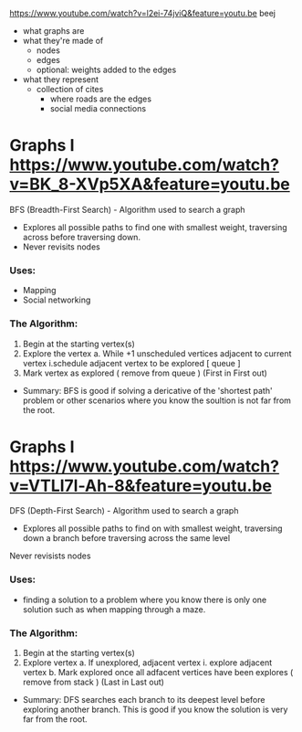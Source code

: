 <a>https://www.youtube.com/watch?v=l2ei-74jviQ&feature=youtu.be</a>
beej

-   what graphs are
-   what they're made of
    -   nodes
    -   edges
    -   optional: weights added to the edges
-   what they represent
    -   collection of cites
        -   where roads are the edges
        -   social media connections

# Graphs I <a>https://www.youtube.com/watch?v=BK_8-XVp5XA&feature=youtu.be</a>

BFS (Breadth-First Search) - Algorithm used to search a graph

-   Explores all possible paths to find one with smallest weight, traversing across before traversing down.
-   Never revisits nodes

### Uses:

-   Mapping
-   Social networking

### The Algorithm:

1. Begin at the starting vertex(s)
2. Explore the vertex
   a. While +1 unscheduled vertices adjacent to current vertex
   i.schedule adjacent vertex to be explored
   [ queue ]
3. Mark vertex as explored ( remove from queue ) (First in First out)

-   Summary: BFS is good if solving a dericative of the 'shortest path' problem or other scenarios where you know the soultion is not far from the root.

# Graphs I <a>https://www.youtube.com/watch?v=VTLI7l-Ah-8&feature=youtu.be</a>

DFS (Depth-First Search) - Algorithm used to search a graph

-   Explores all possible paths to find on with smallest weight, traversing down a branch before traversing across the same level

Never revisists nodes

### Uses:

-   finding a solution to a problem where you know there is only one solution such as when mapping through a maze.

### The Algorithm:

1. Begin at the starting vertex(s)
2. Explore vertex
   a. If unexplored, adjacent vertex
   i. explore adjacent vertex
   b. Mark explored once all adfacent vertices have been explores ( remove from stack ) (Last in Last out)

-   Summary: DFS searches each branch to its deepest level before exploring another branch. This is good if you know the solution is very far from the root.
